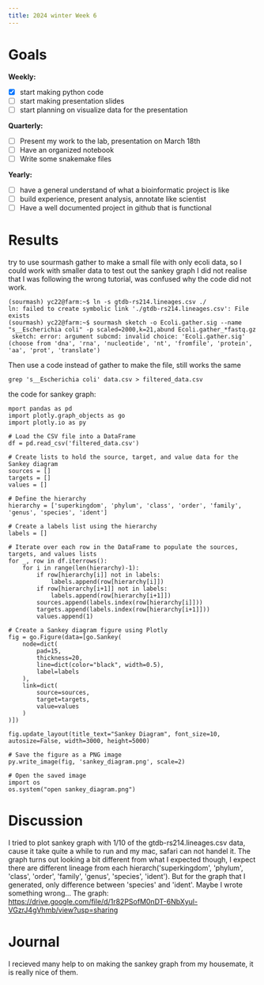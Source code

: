 ```yaml
---
title: 2024 winter Week 6
---
```


# Goals
**Weekly:**
- [x]  start making python code
- [ ]  start making presentation slides
- [ ]  start planning on visualize data for the presentation
 
**Quarterly:**
- [ ] Present my work to the lab, presentation on March 18th
- [ ] Have an organized notebook
- [ ] Write some snakemake files 

**Yearly:**
- [ ] have a general understand of what a bioinformatic project is like
- [ ] build experience, present analysis, annotate like scientist
- [ ] Have a well documented project in github that is functional
      
# Results
try to use sourmash gather to make a small file with only ecoli data, so I could work with smaller data to test out the sankey graph
I did not realise that I was following the wrong tutorial, was confused why the code did not work.

```
(sourmash) yc22@farm:~$ ln -s gtdb-rs214.lineages.csv ./
ln: failed to create symbolic link './gtdb-rs214.lineages.csv': File exists
(sourmash) yc22@farm:~$ sourmash sketch -o Ecoli.gather.sig --name "s__Escherichia coli" -p scaled=2000,k=21,abund Ecoli.gather_*fastq.gz
 sketch: error: argument subcmd: invalid choice: 'Ecoli.gather.sig' (choose from 'dna', 'rna', 'nucleotide', 'nt', 'fromfile', 'protein', 'aa', 'prot', 'translate')
```
Then use a code instead of gather to make the file, still works the same
```
grep 's__Escherichia coli' data.csv > filtered_data.csv 
```


the code for sankey graph:
```
mport pandas as pd
import plotly.graph_objects as go
import plotly.io as py

# Load the CSV file into a DataFrame
df = pd.read_csv('filtered_data.csv')

# Create lists to hold the source, target, and value data for the Sankey diagram
sources = []
targets = []
values = []

# Define the hierarchy
hierarchy = ['superkingdom', 'phylum', 'class', 'order', 'family', 'genus', 'species', 'ident']

# Create a labels list using the hierarchy
labels = []

# Iterate over each row in the DataFrame to populate the sources, targets, and values lists
for _, row in df.iterrows():
    for i in range(len(hierarchy)-1):
        if row[hierarchy[i]] not in labels:
            labels.append(row[hierarchy[i]])
        if row[hierarchy[i+1]] not in labels:
            labels.append(row[hierarchy[i+1]])
        sources.append(labels.index(row[hierarchy[i]]))
        targets.append(labels.index(row[hierarchy[i+1]]))
        values.append(1)

# Create a Sankey diagram figure using Plotly
fig = go.Figure(data=[go.Sankey(
    node=dict(
        pad=15,
        thickness=20,
        line=dict(color="black", width=0.5),
        label=labels
    ),
    link=dict(
        source=sources,
        target=targets,
        value=values
    )
)])

fig.update_layout(title_text="Sankey Diagram", font_size=10, autosize=False, width=3000, height=5000)

# Save the figure as a PNG image
py.write_image(fig, 'sankey_diagram.png', scale=2)

# Open the saved image
import os
os.system("open sankey_diagram.png")
``` 
# Discussion
I tried to plot sankey graph with 1/10 of the gtdb-rs214.lineages.csv data, cause it take quite a while to run and my mac, safari can not handel it.
The graph turns out looking a bit different from what I expected though, I expect there are different lineage from each hierarch('superkingdom', 'phylum', 'class', 'order', 'family', 'genus', 'species', 'ident'). But for the graph that I generated, only difference between 'species' and 'ident'. Maybe I wrote something wrong...
The graph:
https://drive.google.com/file/d/1r82PSofM0nDT-6NbXyul-VGzrJ4gVhmb/view?usp=sharing

# Journal
I recieved many help to on making the sankey graph from my housemate, it is really nice of them.
 


